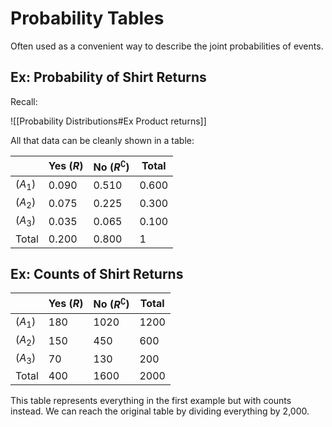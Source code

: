 # Probability Tables

Often used as a convenient way to describe the joint probabilities of events.

## Ex: Probability of Shirt Returns

Recall:

![[Probability Distributions#Ex Product returns]]

All that data can be cleanly shown in a table:

|         | Yes ($R$) | No ($R^\complement$) | Total |
| ------- | --------- | -------------------- | ----- |
| ($A_1$) | 0.090     | 0.510                | 0.600 |
| ($A_2$) | 0.075     | 0.225                | 0.300 |
| ($A_3$) | 0.035     | 0.065                | 0.100 |
| Total   | 0.200     | 0.800                | 1     |

## Ex: Counts of Shirt Returns

|         | Yes ($R$) | No ($R^\complement$) | Total |
| ------- | --------- | -------------------- | ----- |
| ($A_1$) | 180       | 1020                 | 1200  |
| ($A_2$) | 150       | 450                  | 600   |
| ($A_3$) | 70        | 130                  | 200   |
| Total   | 400       | 1600                 | 2000  |

This table represents everything in the first example but with counts instead. We can reach the original table by dividing everything by 2,000.
